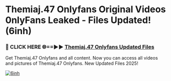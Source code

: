 # Themiaj.47 Onlyfans Original Videos 0nlyFans Leaked - Files Updated! (6inh)

<h3>🔴 CLICK HERE 🌐==►► <a href="https://tinyurl.com/2m67pmp6" rel="nofollow">Themiaj.47 Onlyfans Updated Files</a></h3>

Get Themiaj.47 Onlyfans and all content. Now you can access all videos and pictures of Themiaj.47 Onlyfans. New Updated Files 2025!

[![6inh](https://i.imgur.com/H4QAA4z.gif)](https://tinyurl.com/2m67pmp6)